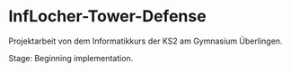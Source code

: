 # InfLocher-Tower-Defense

Projektarbeit von dem Informatikkurs der KS2 am Gymnasium Überlingen.



Stage: Beginning implementation.
